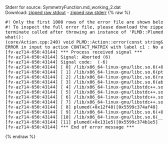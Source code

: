 Stderr for source:  SymmetryFunction.md_working_2.dat   
Download: [zipped raw stdout](SymmetryFunction.md_working_2.dat.plumed.stdout.txt.zip) - [zipped raw stderr](SymmetryFunction.md_working_2.dat.plumed.stderr.txt.zip) 
{% raw %}
<pre>
#! Only the first 1000 rows of the error file are shown below
#! To inspect the full error file, please download the zipped raw stderr file above
terminate called after throwing an instance of 'PLMD::Plumed::ExceptionError'
what():
(core/Action.cpp:240) void PLMD::Action::error(const string&) const
ERROR in input to action CONTACT_MATRIX with label c1 : No atoms have been read in
[fv-az714-650:43144] *** Process received signal ***
[fv-az714-650:43144] Signal: Aborted (6)
[fv-az714-650:43144] Signal code:  (-6)
[fv-az714-650:43144] [ 0] /lib/x86_64-linux-gnu/libc.so.6(+0x42520)[0x7f6828242520]
[fv-az714-650:43144] [ 1] /lib/x86_64-linux-gnu/libc.so.6(pthread_kill+0x12c)[0x7f68282969fc]
[fv-az714-650:43144] [ 2] /lib/x86_64-linux-gnu/libc.so.6(raise+0x16)[0x7f6828242476]
[fv-az714-650:43144] [ 3] /lib/x86_64-linux-gnu/libc.so.6(abort+0xd3)[0x7f68282287f3]
[fv-az714-650:43144] [ 4] /lib/x86_64-linux-gnu/libstdc++.so.6(+0xa2b9e)[0x7f68286a2b9e]
[fv-az714-650:43144] [ 5] /lib/x86_64-linux-gnu/libstdc++.so.6(+0xae20c)[0x7f68286ae20c]
[fv-az714-650:43144] [ 6] /lib/x86_64-linux-gnu/libstdc++.so.6(+0xae277)[0x7f68286ae277]
[fv-az714-650:43144] [ 7] /lib/x86_64-linux-gnu/libstdc++.so.6(__cxa_rethrow+0x4b)[0x7f68286ae52b]
[fv-az714-650:43144] [ 8] plumed(+0x12f48)[0x5599c374af48]
[fv-az714-650:43144] [ 9] /lib/x86_64-linux-gnu/libc.so.6(+0x29d90)[0x7f6828229d90]
[fv-az714-650:43144] [10] /lib/x86_64-linux-gnu/libc.so.6(__libc_start_main+0x80)[0x7f6828229e40]
[fv-az714-650:43144] [11] plumed(+0x131e5)[0x5599c374b1e5]
[fv-az714-650:43144] *** End of error message ***
</pre>
{% endraw %}
